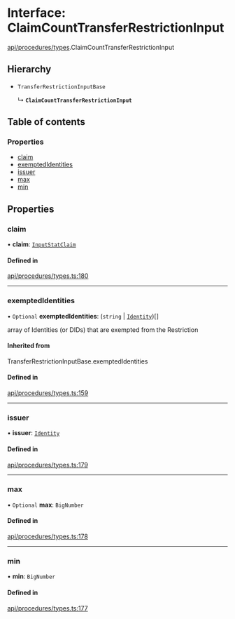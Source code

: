 # Interface: ClaimCountTransferRestrictionInput

[api/procedures/types](../wiki/api.procedures.types).ClaimCountTransferRestrictionInput

## Hierarchy

- `TransferRestrictionInputBase`

  ↳ **`ClaimCountTransferRestrictionInput`**

## Table of contents

### Properties

- [claim](../wiki/api.procedures.types.ClaimCountTransferRestrictionInput#claim)
- [exemptedIdentities](../wiki/api.procedures.types.ClaimCountTransferRestrictionInput#exemptedidentities)
- [issuer](../wiki/api.procedures.types.ClaimCountTransferRestrictionInput#issuer)
- [max](../wiki/api.procedures.types.ClaimCountTransferRestrictionInput#max)
- [min](../wiki/api.procedures.types.ClaimCountTransferRestrictionInput#min)

## Properties

### claim

• **claim**: [`InputStatClaim`](../wiki/types#inputstatclaim)

#### Defined in

[api/procedures/types.ts:180](https://github.com/PolymeshAssociation/polymesh-sdk/blob/46129005/src/api/procedures/types.ts#L180)

___

### exemptedIdentities

• `Optional` **exemptedIdentities**: (`string` \| [`Identity`](../wiki/api.entities.Identity.Identity))[]

array of Identities (or DIDs) that are exempted from the Restriction

#### Inherited from

TransferRestrictionInputBase.exemptedIdentities

#### Defined in

[api/procedures/types.ts:159](https://github.com/PolymeshAssociation/polymesh-sdk/blob/46129005/src/api/procedures/types.ts#L159)

___

### issuer

• **issuer**: [`Identity`](../wiki/api.entities.Identity.Identity)

#### Defined in

[api/procedures/types.ts:179](https://github.com/PolymeshAssociation/polymesh-sdk/blob/46129005/src/api/procedures/types.ts#L179)

___

### max

• `Optional` **max**: `BigNumber`

#### Defined in

[api/procedures/types.ts:178](https://github.com/PolymeshAssociation/polymesh-sdk/blob/46129005/src/api/procedures/types.ts#L178)

___

### min

• **min**: `BigNumber`

#### Defined in

[api/procedures/types.ts:177](https://github.com/PolymeshAssociation/polymesh-sdk/blob/46129005/src/api/procedures/types.ts#L177)
